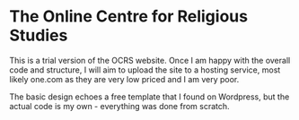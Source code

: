 # The Online Centre for Religious Studies

This is a trial version of the OCRS website. Once I am happy with the overall code and structure, I will aim to upload the site to a hosting service, most likely one.com as they are very low priced and I am very poor.

The basic design echoes a free template that I found on Wordpress, but the actual code is my own - everything was done from scratch.
